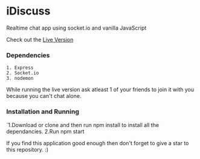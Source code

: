 # iDiscuss

Realtime chat app using socket.io and vanilla JavaScript

Check out the [Live Version](https://idiscuss.herokuapp.com/ "Live Version")

### Dependencies 
    1. Express
    2. Socket.io
    3. nodemon
 
While running the live version ask atleast 1 of your friends to join it with you because you can't chat alone.     
    
### Installation and Running

`1.Download or clone and then run npm install to install all the dependancies.
 2.Run npm start
 
If you find this application good enough then don't forget to give a star to this repository. :)
